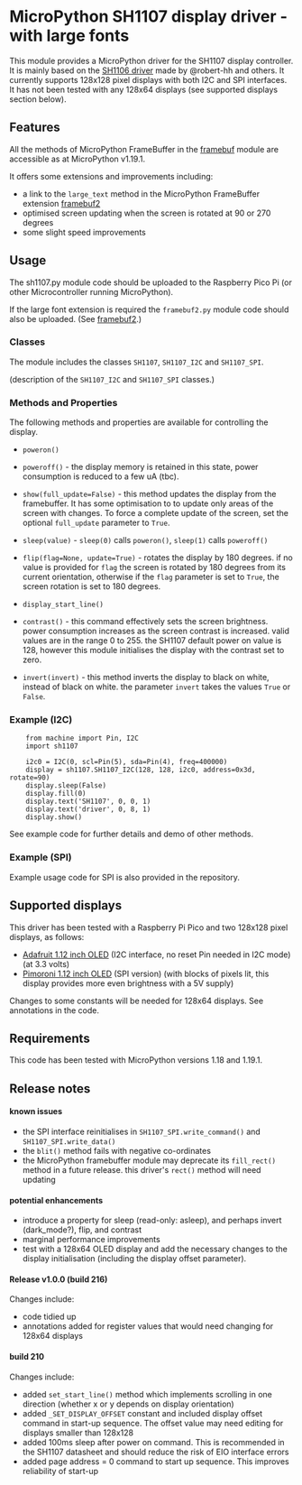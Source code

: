 # MicroPython SH1107 display driver - with large fonts

This module provides a MicroPython driver for the SH1107 display controller. It is mainly based on the [SH1106 driver](https://github.com/robert-hh/SH1106) made by @robert-hh and others. It currently supports 128x128 pixel displays with both I2C and SPI interfaces. It has not been tested with any 128x64 displays (see supported displays section below). 

## Features

All the methods of MicroPython FrameBuffer in the [framebuf](https://docs.micropython.org/en/v1.19.1/library/framebuf.html "MicroPython v1.19.1 documentation") module are accessible as at MicroPython v1.19.1. 

It offers some extensions and improvements including:
- a link to the `large_text` method in the MicroPython FrameBuffer extension [framebuf2](https://github.com/peter-l5/framebuf2)
- optimised screen updating when the screen is rotated at 90 or 270 degrees
- some slight speed improvements

## Usage

The sh1107.py module code should be uploaded to the Raspberry Pico Pi (or other Microcontroller running MicroPython). 

If the large font extension is required the `framebuf2.py` module code should also be uploaded. (See [framebuf2](https://github.com/peter-l5/framebuf2).) 

### Classes

The module includes the classes `SH1107`, `SH1107_I2C` and `SH1107_SPI`.

(description of the `SH1107_I2C` and `SH1107_SPI` classes.)

### Methods and Properties

The following methods and properties are available for controlling the display.

- `poweron()`

- `poweroff()` - the display memory is retained in this state, power consumption is reduced to a few uA (tbc). 

- `show(full_update=False)` - this method updates the display from the framebuffer. It has some optimisation to to update only areas of the screen with changes. To force a complete update of the screen, set the optional `full_update` parameter to `True`.  

- `sleep(value)` - `sleep(0)` calls `poweron()`, `sleep(1)` calls `poweroff()`

- `flip(flag=None, update=True)` - rotates the display by 180 degrees. if no value is provided for `flag` the screen is rotated by 180 degrees from its current orientation, otherwise if the `flag` parameter is set to `True`, the screen rotation is set to 180 degrees.

- `display_start_line()`

- `contrast()` - this command effectively sets the screen brightness. power consumption increases as the screen contrast is increased. valid values are in the range 0 to 255. the SH1107 default power on value is 128, however this module initialises the display with the contrast set to zero.

- `invert(invert)` - this method inverts the display to black on white, instead of black on white. the parameter `invert` takes the values `True` or `False`.

### Example (I2C)
```
    from machine import Pin, I2C
    import sh1107

    i2c0 = I2C(0, scl=Pin(5), sda=Pin(4), freq=400000)
    display = sh1107.SH1107_I2C(128, 128, i2c0, address=0x3d, rotate=90)
    display.sleep(False)
    display.fill(0)
    display.text('SH1107', 0, 0, 1)
    display.text('driver', 0, 8, 1)
    display.show()
```
See example code for further details and demo of other methods.

### Example (SPI)

Example usage code for SPI is also provided in the repository.

## Supported displays 

This driver has been tested with a Raspberry Pi Pico and two 128x128 pixel displays, as follows:
- [Adafruit 1.12 inch OLED](https://www.adafruit.com/product/5297 "Adafruit 1.12 inch OLED") (I2C interface, no reset Pin needed in I2C mode) (at 3.3 volts)
- [Pimoroni 1.12 inch OLED](https://shop.pimoroni.com/products/1-12-oled-breakout?variant=12628508704851 "Pimoroni 1.12 inch OLED") (SPI version) (with blocks of pixels lit, this display provides more even brightness with a 5V supply)

Changes to some constants will be needed for 128x64 displays. See annotations in the code.

## Requirements

This code has been tested with MicroPython versions 1.18 and 1.19.1.

## Release notes

#### known issues
- the SPI interface reinitialises in `SH1107_SPI.write_command()` and `SH1107_SPI.write_data()`
- the `blit()` method fails with negative co-ordinates
- the MicroPython framebuffer module may deprecate its `fill_rect()` method in a future release. this driver's `rect()` method will need updating

#### potential enhancements
- introduce a property for sleep (read-only: asleep), and perhaps invert (dark_mode?), flip, and contrast
- marginal performance improvements
- test with a 128x64 OLED display and add the necessary changes to the display initialisation (including the display offset parameter). 

#### Release v1.0.0 (build 216)

Changes include:
- code tidied up
- annotations added for register values that would need changing for 128x64 displays

#### build 210

Changes include:
- added `set_start_line()` method which implements scrolling in one direction (whether x or y depends on display orientation)
- added `_SET_DISPLAY_OFFSET` constant and included display offset command in start-up sequence. The offset value may need editing for displays smaller than 128x128
- added 100ms sleep after power on command. This is recommended in the SH1107 datasheet and should reduce the risk of EIO interface errors
- added page address = 0 command to start up sequence. This improves reliability of start-up
